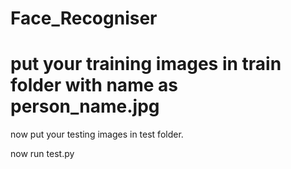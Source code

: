 # Face_Recogniser

# put your training images in train folder with name as person_name.jpg

now put your testing images in test folder.

now run test.py
